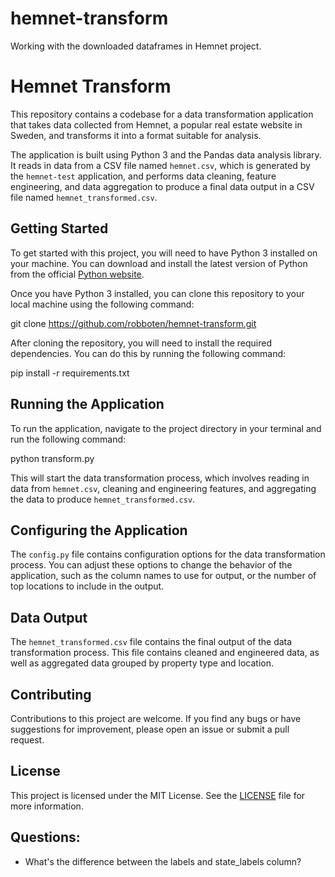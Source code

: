 # hemnet-transform

Working with the downloaded dataframes in Hemnet project.




# Hemnet Transform

This repository contains a codebase for a data transformation application that takes data collected from Hemnet, a popular real estate website in Sweden, and transforms it into a format suitable for analysis.

The application is built using Python 3 and the Pandas data analysis library. It reads in data from a CSV file named `hemnet.csv`, which is generated by the `hemnet-test` application, and performs data cleaning, feature engineering, and data aggregation to produce a final data output in a CSV file named `hemnet_transformed.csv`.

## Getting Started

To get started with this project, you will need to have Python 3 installed on your machine. You can download and install the latest version of Python from the official [Python website](https://www.python.org/downloads/).

Once you have Python 3 installed, you can clone this repository to your local machine using the following command:

git clone https://github.com/robboten/hemnet-transform.git


After cloning the repository, you will need to install the required dependencies. You can do this by running the following command:

pip install -r requirements.txt


## Running the Application

To run the application, navigate to the project directory in your terminal and run the following command:


python transform.py


This will start the data transformation process, which involves reading in data from `hemnet.csv`, cleaning and engineering features, and aggregating the data to produce `hemnet_transformed.csv`.

## Configuring the Application

The `config.py` file contains configuration options for the data transformation process. You can adjust these options to change the behavior of the application, such as the column names to use for output, or the number of top locations to include in the output.

## Data Output

The `hemnet_transformed.csv` file contains the final output of the data transformation process. This file contains cleaned and engineered data, as well as aggregated data grouped by property type and location.

## Contributing

Contributions to this project are welcome. If you find any bugs or have suggestions for improvement, please open an issue or submit a pull request.

## License

This project is licensed under the MIT License. See the [LICENSE](LICENSE) file for more information.







## Questions:
* What's the difference between the labels and state_labels column?
